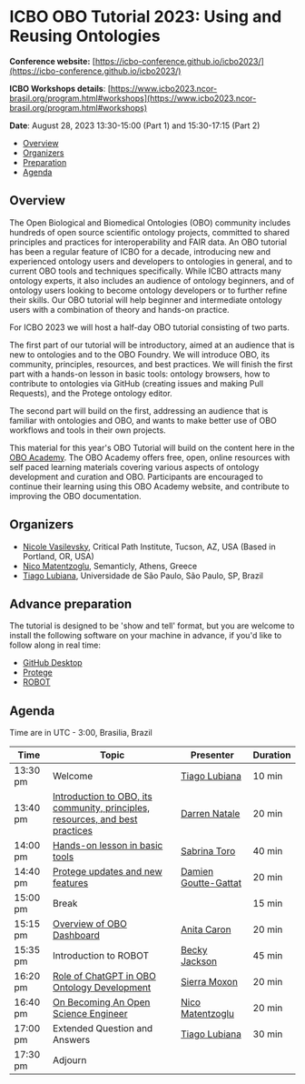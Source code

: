# ICBO OBO Tutorial 2023: Using and Reusing Ontologies

**Conference website:** [https://icbo-conference.github.io/icbo2023/](https://icbo-conference.github.io/icbo2023/)  

**ICBO Workshops details**: [https://www.icbo2023.ncor-brasil.org/program.html#workshops](https://www.icbo2023.ncor-brasil.org/program.html#workshops)    

**Date**: August 28, 2023 13:30-15:00	(Part 1) and 15:30-17:15 (Part 2) 


- [Overview](#overview)
- [Organizers](#organizers)
- [Preparation](#preparation)
- [Agenda](#agenda)

<a name="overview"></a>

## Overview

The Open Biological and Biomedical Ontologies (OBO) community includes hundreds of open source scientific ontology projects, 
committed to shared principles and practices for interoperability and FAIR data. An OBO tutorial has been a regular feature of ICBO for a decade, introducing new and experienced ontology users and developers to ontologies in general, and to current OBO tools and techniques specifically. While ICBO attracts many ontology experts, it also includes an audience of ontology beginners, and of ontology users looking to become ontology developers or to further refine their skills. Our OBO tutorial will help beginner and intermediate ontology users with a combination of theory and hands-on practice.

For ICBO 2023 we will host a half-day OBO tutorial consisting of two parts.

The first part of our tutorial will be introductory, aimed at an audience that is new to ontologies and to the OBO Foundry. 
We will introduce OBO, its community, principles, resources, and best practices. 
We will finish the first part with a hands-on lesson in basic tools: ontology browsers, how to contribute to ontologies via 
GitHub (creating issues and making Pull Requests), and the Protege ontology editor.

The second part will build on the first, addressing an audience that is familiar with ontologies and OBO, and wants to make better use of 
OBO workflows and tools in their own projects. 

This material for this year's OBO Tutorial will build on the content here in the [OBO Academy](https://oboacademy.github.io/obook/). 
The OBO Academy offers free, open, online resources with self paced learning materials covering various aspects of ontology development and 
curation and OBO. Participants are encouraged to continue their learning using this OBO Academy website, and contribute to improving the 
OBO documentation.

<a name="organizers"></a>

## Organizers

- [Nicole Vasilevsky](https://orcid.org/0000-0001-5208-3432), Critical Path Institute, Tucson, AZ, USA (Based in Portland, OR, USA)
- [Nico Matentzoglu](https://orcid.org/0000-0002-7356-1779), Semanticly, Athens, Greece
- [Tiago Lubiana](https://orcid.org/0000-0003-2473-2313), Universidade de São Paulo, São Paulo, SP, Brazil

<a name="preparation"></a>

## Advance preparation

The tutorial is designed to be 'show and tell' format, but you are welcome to install the following software on your machine in advance, if you'd like to follow along in real time:  

- [GitHub Desktop](https://oboacademy.github.io/obook/reference/github-desktop/)
- [Protege](https://oboacademy.github.io/obook/howto/install-protege/)
- [ROBOT](http://robot.obolibrary.org/)

<a name="agenda"></a>

## Agenda

Time are in UTC - 3:00, Brasilia, Brazil

| Time | Topic | Presenter | Duration |
| ----------- | ---- | ---- | ---- |
| 13:30 pm  | Welcome | [Tiago Lubiana](https://orcid.org/0000-0003-2473-2313) | 10 min |
| 13:40 pm | [Introduction to OBO, its community, principles, resources, and best practices](https://docs.google.com/presentation/d/1Vr9-4-jOVk1rVRl0b7MSlEbc5BUan-V8vOpk5SyWZUg) | [Darren Natale](https://orcid.org/0000-0001-5809-9523) | 20 min |
| 14:00 pm | [Hands-on lesson in basic tools](https://docs.google.com/document/d/1F5_UQHgVuQX-_LpKCeY3GmvaBwWmtEBOeT-wN_s5i7E/edit) | [Sabrina Toro](https://orcid.org/0000-0002-4142-7153) | 40 min |
| 14:40 pm | [Protege updates and new features](https://docs.google.com/presentation/d/1sS3dcRMQi2oStzgvadyfqpzxBueGe4_8i2RiWYZzpAk/edit#slide=id.ge3274b8b16_2_8) | [Damien Goutte-Gattat](https://orcid.org/0000-0002-6095-8718) | 20 min |
| 15:00 pm | Break | | 15 min |
| 15:15 pm | [Overview of OBO Dashboard](https://docs.google.com/presentation/d/1N-_QARTTVI4pthl7SCH3U1h2s9KumLmCQqS6x8JeOw0/) | [Anita Caron](https://orcid.org/0000-0002-6523-4866) | 20 min |
| 15:35 pm | Introduction to ROBOT | [Becky Jackson](https://orcid.org/0000-0003-4871-5569) | 45 min |
| 16:20 pm | [Role of ChatGPT in OBO Ontology Development](https://docs.google.com/presentation/d/1aWDR6pBXUTyy-5EQ2fOAnDaklP4gr_zivU7fL-UZ4JE/)  | [Sierra Moxon](https://orcid.org/0000-0002-7356-1779) | 20 min |
| 16:40 pm | [On Becoming An Open Science Engineer](https://docs.google.com/presentation/d/10pRosys0P1-7uzqb7W43zqwzCnvh9sbcitoX2u88oTQ/edit#slide=id.g277a6b5340f_0_342) | [Nico Matentzoglu](https://orcid.org/0000-0002-7356-1779)  | 20 min |
| 17:00 pm | Extended Question and Answers | [Tiago Lubiana](https://orcid.org/0000-0003-2473-2313) | 30 min |
| 17:30 pm | Adjourn |

